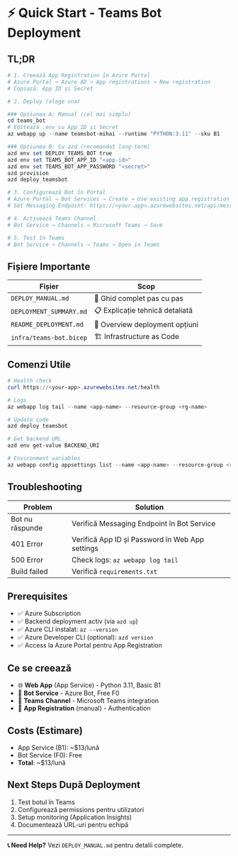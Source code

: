 # ⚡ Quick Start - Teams Bot Deployment

## TL;DR

```powershell
# 1. Creează App Registration în Azure Portal
# Azure Portal → Azure AD → App registrations → New registration
# Copiază: App ID și Secret

# 2. Deploy (alege una)

### Opțiunea A: Manual (cel mai simplu)
cd teams_bot
# Editează .env cu App ID și Secret
az webapp up --name teamsbot-mihai --runtime "PYTHON:3.11" --sku B1

### Opțiunea B: Cu azd (recomandat long-term)
azd env set DEPLOY_TEAMS_BOT true
azd env set TEAMS_BOT_APP_ID "<app-id>"
azd env set TEAMS_BOT_APP_PASSWORD "<secret>"
azd provision
azd deploy teamsbot

# 3. Configurează Bot în Portal
# Azure Portal → Bot Services → Create → Use existing app registration
# Set Messaging Endpoint: https://<your-app>.azurewebsites.net/api/messages

# 4. Activează Teams Channel
# Bot Service → Channels → Microsoft Teams → Save

# 5. Test în Teams
# Bot Service → Channels → Teams → Open in Teams
```

## Fișiere Importante

| Fișier | Scop |
|--------|------|
| `DEPLOY_MANUAL.md` | 📖 Ghid complet pas cu pas |
| `DEPLOYMENT_SUMMARY.md` | 📋 Explicație tehnică detaliată |
| `README_DEPLOYMENT.md` | 🚀 Overview deployment opțiuni |
| `infra/teams-bot.bicep` | 🏗️ Infrastructure as Code |

## Comenzi Utile

```powershell
# Health check
curl https://<your-app>.azurewebsites.net/health

# Logs
az webapp log tail --name <app-name> --resource-group <rg-name>

# Update code
azd deploy teamsbot

# Get backend URL
azd env get-value BACKEND_URI

# Environment variables
az webapp config appsettings list --name <app-name> --resource-group <rg-name>
```

## Troubleshooting

| Problem | Solution |
|---------|----------|
| Bot nu răspunde | Verifică Messaging Endpoint în Bot Service |
| 401 Error | Verifică App ID și Password în Web App settings |
| 500 Error | Check logs: `az webapp log tail` |
| Build failed | Verifică `requirements.txt` |

## Prerequisites

- ✅ Azure Subscription
- ✅ Backend deployment activ (via `azd up`)
- ✅ Azure CLI instalat: `az --version`
- ✅ Azure Developer CLI (optional): `azd version`
- ✅ Access la Azure Portal pentru App Registration

## Ce se creează

- 🌐 **Web App** (App Service) - Python 3.11, Basic B1
- 🤖 **Bot Service** - Azure Bot, Free F0
- 📱 **Teams Channel** - Microsoft Teams integration
- 🔐 **App Registration** (manual) - Authentication

## Costs (Estimare)

- App Service (B1): ~$13/lună
- Bot Service (F0): Free
- **Total**: ~$13/lună

## Next Steps După Deployment

1. Test botul în Teams
2. Configurează permissions pentru utilizatori
3. Setup monitoring (Application Insights)
4. Documentează URL-uri pentru echipă

---

**📞 Need Help?** Vezi `DEPLOY_MANUAL.md` pentru detalii complete.
